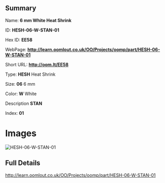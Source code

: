 

## Summary
 
Name: __6 mm White Heat Shrink__

ID: __HESH-06-W-STAN-01__

Hex ID: __EE58__

WebPage: __http://learn.oomlout.co.uk/OO/Projects/oomp/part/HESH-06-W-STAN-01__

Short URL: __http://oom.lt/EE58__


Type: __HESH__ Heat Shrink 

Size: __06__ 6 mm 

Color: __W__ White 

Description __STAN__  

Index: __01__


# Images
![HESH-06-W-STAN-01](http://oomlout.com/oomp-gen/parts/HESH-06-W-STAN-01/HESH-06-W-STAN-01_420.jpg)



## Full Details

 http://learn.oomlout.co.uk/OO/Projects/oomp/part/HESH-06-W-STAN-01















